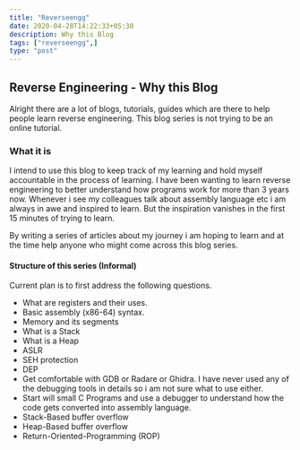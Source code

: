 ```yaml
---
title: "Reverseengg"
date: 2020-04-28T14:22:33+05:30
description: Why this Blog
tags: ["reverseengg",]
type: "post"
---
```


## Reverse Engineering - Why this Blog

Alright there are a lot of blogs, tutorials, guides which are there to help people learn reverse engineering. This blog series is not trying to be an online tutorial. 

### What it is

I intend to use this blog to keep track of my learning and hold myself accountable in the process of learning. I have been wanting to learn reverse engineering to better understand how programs work for more than 3 years now. Whenever i see my colleagues talk about assembly language etc i am always in awe and inspired to learn. But the inspiration vanishes in the first 15 minutes of trying to learn. 

By writing a series of articles about my journey i am hoping to learn and at the time help anyone who might come across this blog series.

#### Structure of this series (Informal)

Current plan is to first address the following questions.

* What are registers and their uses.
* Basic assembly (x86-64) syntax.
* Memory and its segments
* What is a Stack 
* What is a Heap
* ASLR
* SEH protection
* DEP
* Get comfortable with GDB or Radare or Ghidra. I have never used any of the debugging tools in details so i am not sure what to use either.
* Start will small C Programs and use a debugger to understand how the code gets converted into assembly language.
* Stack-Based buffer overflow
* Heap-Based buffer overflow
* Return-Oriented-Programming (ROP)
